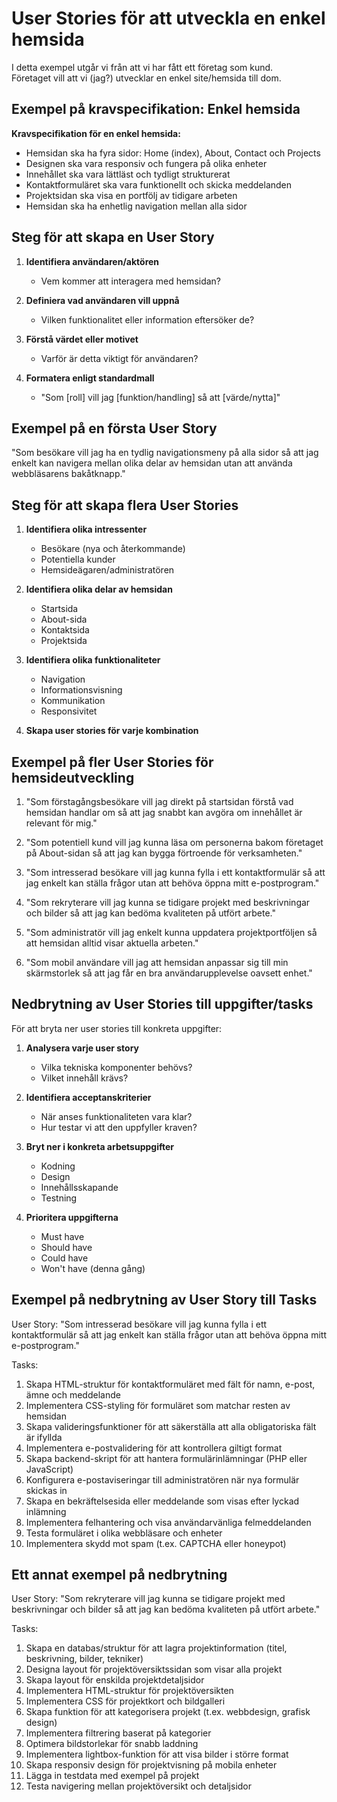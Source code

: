 # User Stories för att utveckla en enkel hemsida

I detta exempel utgår vi från att vi har fått ett företag som kund.  
Företaget vill att vi (jag?) utvecklar en enkel site/hemsida till dom.


## Exempel på kravspecifikation: Enkel hemsida

**Kravspecifikation för en enkel hemsida:**
- Hemsidan ska ha fyra sidor: Home (index), About, Contact och Projects
- Designen ska vara responsiv och fungera på olika enheter
- Innehållet ska vara lättläst och tydligt strukturerat
- Kontaktformuläret ska vara funktionellt och skicka meddelanden
- Projektsidan ska visa en portfölj av tidigare arbeten
- Hemsidan ska ha enhetlig navigation mellan alla sidor

## Steg för att skapa en User Story

1. **Identifiera användaren/aktören**
   * Vem kommer att interagera med hemsidan?

2. **Definiera vad användaren vill uppnå**
   * Vilken funktionalitet eller information eftersöker de?

3. **Förstå värdet eller motivet**
   * Varför är detta viktigt för användaren?

4. **Formatera enligt standardmall**
   * "Som [roll] vill jag [funktion/handling] så att [värde/nytta]"

## Exempel på en första User Story

"Som besökare vill jag ha en tydlig navigationsmeny på alla sidor så att jag enkelt kan navigera mellan olika delar av hemsidan utan att använda webbläsarens bakåtknapp."

## Steg för att skapa flera User Stories

1. **Identifiera olika intressenter**
   * Besökare (nya och återkommande)
   * Potentiella kunder
   * Hemsideägaren/administratören

2. **Identifiera olika delar av hemsidan**
   * Startsida
   * About-sida
   * Kontaktsida
   * Projektsida

3. **Identifiera olika funktionaliteter**
   * Navigation
   * Informationsvisning
   * Kommunikation
   * Responsivitet

4. **Skapa user stories för varje kombination**

## Exempel på fler User Stories för hemsideutveckling

1. "Som förstagångsbesökare vill jag direkt på startsidan förstå vad hemsidan handlar om så att jag snabbt kan avgöra om innehållet är relevant för mig."

2. "Som potentiell kund vill jag kunna läsa om personerna bakom företaget på About-sidan så att jag kan bygga förtroende för verksamheten."

3. "Som intresserad besökare vill jag kunna fylla i ett kontaktformulär så att jag enkelt kan ställa frågor utan att behöva öppna mitt e-postprogram."

4. "Som rekryterare vill jag kunna se tidigare projekt med beskrivningar och bilder så att jag kan bedöma kvaliteten på utfört arbete."

5. "Som administratör vill jag enkelt kunna uppdatera projektportföljen så att hemsidan alltid visar aktuella arbeten."

6. "Som mobil användare vill jag att hemsidan anpassar sig till min skärmstorlek så att jag får en bra användarupplevelse oavsett enhet."

## Nedbrytning av User Stories till uppgifter/tasks

För att bryta ner user stories till konkreta uppgifter:

1. **Analysera varje user story**
   * Vilka tekniska komponenter behövs?
   * Vilket innehåll krävs?

2. **Identifiera acceptanskriterier**
   * När anses funktionaliteten vara klar?
   * Hur testar vi att den uppfyller kraven?

3. **Bryt ner i konkreta arbetsuppgifter**
   * Kodning
   * Design
   * Innehållsskapande
   * Testning

4. **Prioritera uppgifterna**
   * Must have
   * Should have
   * Could have
   * Won't have (denna gång)

## Exempel på nedbrytning av User Story till Tasks

User Story: "Som intresserad besökare vill jag kunna fylla i ett kontaktformulär så att jag enkelt kan ställa frågor utan att behöva öppna mitt e-postprogram."

Tasks:
1. Skapa HTML-struktur för kontaktformuläret med fält för namn, e-post, ämne och meddelande
2. Implementera CSS-styling för formuläret som matchar resten av hemsidan
3. Skapa valideringsfunktioner för att säkerställa att alla obligatoriska fält är ifyllda
4. Implementera e-postvalidering för att kontrollera giltigt format
5. Skapa backend-skript för att hantera formulärinlämningar (PHP eller JavaScript)
6. Konfigurera e-postaviseringar till administratören när nya formulär skickas in
7. Skapa en bekräftelsesida eller meddelande som visas efter lyckad inlämning
8. Implementera felhantering och visa användarvänliga felmeddelanden
9. Testa formuläret i olika webbläsare och enheter
10. Implementera skydd mot spam (t.ex. CAPTCHA eller honeypot)

## Ett annat exempel på nedbrytning

User Story: "Som rekryterare vill jag kunna se tidigare projekt med beskrivningar och bilder så att jag kan bedöma kvaliteten på utfört arbete."

Tasks:
1. Skapa en databas/struktur för att lagra projektinformation (titel, beskrivning, bilder, tekniker)
2. Designa layout för projektöversiktssidan som visar alla projekt
3. Skapa layout för enskilda projektdetaljsidor
4. Implementera HTML-struktur för projektöversikten
5. Implementera CSS för projektkort och bildgalleri
6. Skapa funktion för att kategorisera projekt (t.ex. webbdesign, grafisk design)
7. Implementera filtrering baserat på kategorier
8. Optimera bildstorlekar för snabb laddning
9. Implementera lightbox-funktion för att visa bilder i större format
10. Skapa responsiv design för projektvisning på mobila enheter
11. Lägga in testdata med exempel på projekt
12. Testa navigering mellan projektöversikt och detaljsidor
